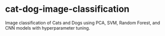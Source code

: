 # cat-dog-image-classification
Image classification of Cats and Dogs using PCA, SVM, Random Forest, and CNN models with hyperparameter tuning.
